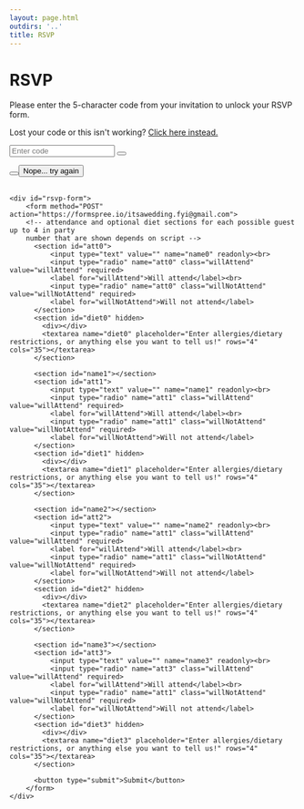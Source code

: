 ```yaml
---
layout: page.html
outdirs: '..'
title: RSVP
---
```

<h1>RSVP</h1>


<div class="rsvp info">
	<p>Please enter the 5-character code from your invitation to unlock your RSVP form.</p>
	<p class='broken'>Lost your code or this isn't working? <a href='../rsvp-alt'>Click here instead.</a></p>
	<div class="search-container">
	  	<form >
	      <input id='namesinput' type="text" placeholder="Enter code">
	      <button id='findnames' type="search"><i class="fa fa-key"></i></button>
	    </form>
	</div>
	<div id='result'></div>
	<div id='confirm-buttons'><button id='indeed'></button><button id='notso'>Nope... try again</button></div>
	<br>

	<div id="rsvp-form">
		<form method="POST" action="https://formspree.io/itsawedding.fyi@gmail.com">
		<!-- attendance and optional diet sections for each possible guest up to 4 in party
		number that are shown depends on script -->
	      <section id="att0">
	      	  <input type="text" value="" name="name0" readonly><br>
		      <input type="radio" name="att0" class="willAttend" value="willAttend" required>
		      <label for="willAttend">Will attend</label><br>
		      <input type="radio" name="att0" class="willNotAttend" value="willNotAttend" required>
		      <label for="willNotAttend">Will not attend</label>
		  </section>
	   	  <section id="diet0" hidden>
	   	  	<div></div>
	   	  	<textarea name="diet0" placeholder="Enter allergies/dietary restrictions, or anything else you want to tell us!" rows="4" cols="35"></textarea>
	   	  </section>

	   	  <section id="name1"></section>
	   	  <section id="att1">
	   	  	  <input type="text" value="" name="name1" readonly><br>
		      <input type="radio" name="att1" class="willAttend" value="willAttend" required>
		      <label for="willAttend">Will attend</label><br>
		      <input type="radio" name="att1" class="willNotAttend" value="willNotAttend" required>
		      <label for="willNotAttend">Will not attend</label>
		  </section>
	   	  <section id="diet1" hidden>
	   	  	<div></div>
	   	  	<textarea name="diet1" placeholder="Enter allergies/dietary restrictions, or anything else you want to tell us!" rows="4" cols="35"></textarea>
	   	  </section>

	   	  <section id="name2"></section>
	   	  <section id="att2">
	   	  	  <input type="text" value="" name="name2" readonly><br>
		      <input type="radio" name="att1" class="willAttend" value="willAttend" required>
		      <label for="willAttend">Will attend</label><br>
		      <input type="radio" name="att1" class="willNotAttend" value="willNotAttend" required>
		      <label for="willNotAttend">Will not attend</label>
		  </section>
	   	  <section id="diet2" hidden>
	   	  	<div></div>
	   	  	<textarea name="diet2" placeholder="Enter allergies/dietary restrictions, or anything else you want to tell us!" rows="4" cols="35"></textarea>
	   	  </section>

	   	  <section id="name3"></section>
	   	  <section id="att3">
	   	  	  <input type="text" value="" name="name3" readonly><br>
		      <input type="radio" name="att3" class="willAttend" value="willAttend" required>
		      <label for="willAttend">Will attend</label><br>
		      <input type="radio" name="att1" class="willNotAttend" value="willNotAttend" required>
		      <label for="willNotAttend">Will not attend</label>
		  </section>
	   	  <section id="diet3" hidden>
	   	  	<div></div>
	   	  	<textarea name="diet3" placeholder="Enter allergies/dietary restrictions, or anything else you want to tell us!" rows="4" cols="35"></textarea>
	   	  </section>

	      <button type="submit">Submit</button>
	    </form>
	</div>

</div>
